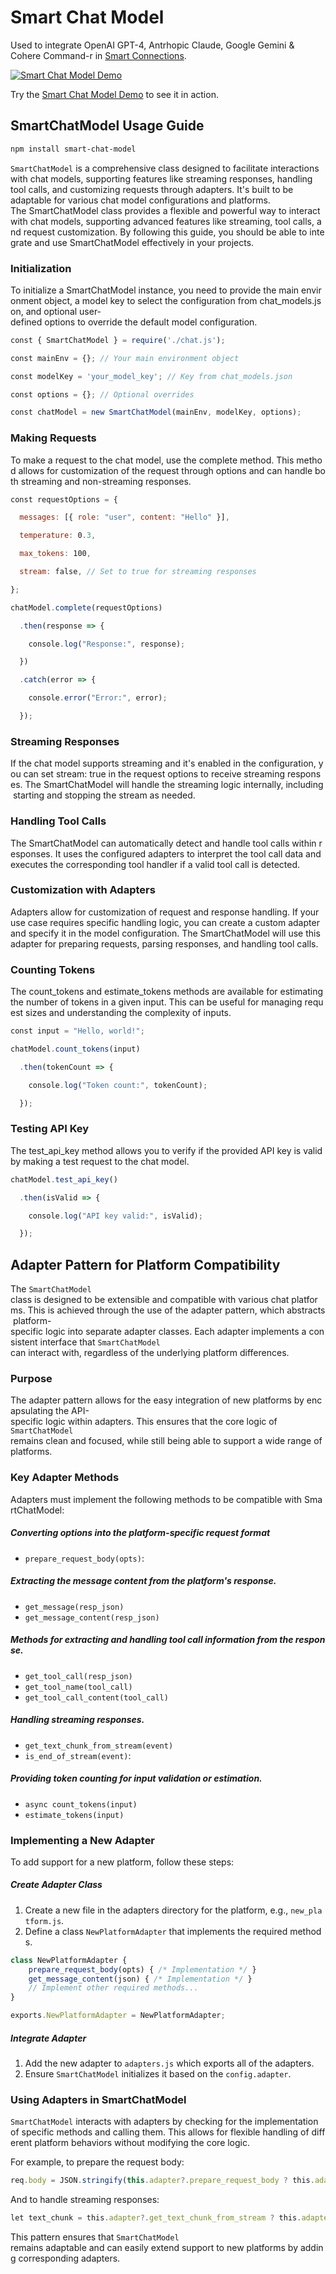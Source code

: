 # Smart Chat Model
Used to integrate OpenAI GPT-4, Antrhopic Claude, Google Gemini & Cohere Command-r in [Smart Connections](https://github.com/brianpetro/obsidian-smart-connections).

[![Smart Chat Model Demo](https://brianpetro.github.io/jsbrains/sample-web.gif)](https://brianpetro.github.io/jsbrains/sample-web)

Try the [Smart Chat Model Demo](https://brianpetro.github.io/jsbrains/sample-web) to see it in action.


## SmartChatModel Usage Guide
```bash
npm install smart-chat-model
```

`SmartChatModel` is a comprehensive class designed to facilitate interactions with chat models, supporting features like streaming responses, handling tool calls, and customizing requests through adapters. It's built to be adaptable for various chat model configurations and platforms.
The SmartChatModel class provides a flexible and powerful way to interact with chat models, supporting advanced features like streaming, tool calls, and request customization. By following this guide, you should be able to integrate and use SmartChatModel effectively in your projects.

### Initialization
To initialize a SmartChatModel instance, you need to provide the main environment object, a model key to select the configuration from chat_models.json, and optional user-defined options to override the default model configuration.

```js
const { SmartChatModel } = require('./chat.js');

const mainEnv = {}; // Your main environment object

const modelKey = 'your_model_key'; // Key from chat_models.json

const options = {}; // Optional overrides

const chatModel = new SmartChatModel(mainEnv, modelKey, options);
```

### Making Requests
To make a request to the chat model, use the complete method. This method allows for customization of the request through options and can handle both streaming and non-streaming responses.

```js
const requestOptions = {

  messages: [{ role: "user", content: "Hello" }],

  temperature: 0.3,

  max_tokens: 100,

  stream: false, // Set to true for streaming responses

};

chatModel.complete(requestOptions)

  .then(response => {

    console.log("Response:", response);

  })

  .catch(error => {

    console.error("Error:", error);

  });
```


### Streaming Responses
If the chat model supports streaming and it's enabled in the configuration, you can set stream: true in the request options to receive streaming responses. The SmartChatModel will handle the streaming logic internally, including starting and stopping the stream as needed.

### Handling Tool Calls
The SmartChatModel can automatically detect and handle tool calls within responses. It uses the configured adapters to interpret the tool call data and executes the corresponding tool handler if a valid tool call is detected.

### Customization with Adapters
Adapters allow for customization of request and response handling. If your use case requires specific handling logic, you can create a custom adapter and specify it in the model configuration. The SmartChatModel will use this adapter for preparing requests, parsing responses, and handling tool calls.

### Counting Tokens
The count_tokens and estimate_tokens methods are available for estimating the number of tokens in a given input. This can be useful for managing request sizes and understanding the complexity of inputs.

```js
const input = "Hello, world!";

chatModel.count_tokens(input)

  .then(tokenCount => {

    console.log("Token count:", tokenCount);

  });
```

### Testing API Key
The test_api_key method allows you to verify if the provided API key is valid by making a test request to the chat model.

```js
chatModel.test_api_key()

  .then(isValid => {

    console.log("API key valid:", isValid);

  });
```




## Adapter Pattern for Platform Compatibility
The `SmartChatModel` class is designed to be extensible and compatible with various chat platforms. This is achieved through the use of the adapter pattern, which abstracts platform-specific logic into separate adapter classes. Each adapter implements a consistent interface that `SmartChatModel` can interact with, regardless of the underlying platform differences.

### Purpose
The adapter pattern allows for the easy integration of new platforms by encapsulating the API-specific logic within adapters. This ensures that the core logic of `SmartChatModel` remains clean and focused, while still being able to support a wide range of platforms.

### Key Adapter Methods
Adapters must implement the following methods to be compatible with SmartChatModel:

##### Converting options into the platform-specific request format
- `prepare_request_body(opts)`:

##### Extracting the message content from the platform's response.
- `get_message(resp_json)`
- `get_message_content(resp_json)`

##### Methods for extracting and handling tool call information from the response.
- `get_tool_call(resp_json)`
- `get_tool_name(tool_call)`
- `get_tool_call_content(tool_call)`

##### Handling streaming responses.
- `get_text_chunk_from_stream(event)`
- `is_end_of_stream(event)`: 

##### Providing token counting for input validation or estimation.
- `async count_tokens(input)` 
- `estimate_tokens(input)`

### Implementing a New Adapter
To add support for a new platform, follow these steps:
##### Create Adapter Class
1. Create a new file in the adapters directory for the platform, e.g., `new_platform.js`. 
2. Define a class `NewPlatformAdapter` that implements the required methods.

```js
class NewPlatformAdapter {
    prepare_request_body(opts) { /* Implementation */ }
    get_message_content(json) { /* Implementation */ }
    // Implement other required methods...
}

exports.NewPlatformAdapter = NewPlatformAdapter;
```
##### Integrate Adapter
1. Add the new adapter to `adapters.js` which exports all of the adapters.
2. Ensure `SmartChatModel` initializes it based on the `config.adapter`.

### Using Adapters in SmartChatModel
`SmartChatModel` interacts with adapters by checking for the implementation of specific methods and calling them. This allows for flexible handling of different platform behaviors without modifying the core logic.

For example, to prepare the request body:

```js
req.body = JSON.stringify(this.adapter?.prepare_request_body ? this.adapter.prepare_request_body(body) : body);
```

And to handle streaming responses:

```js
let text_chunk = this.adapter?.get_text_chunk_from_stream ? this.adapter.get_text_chunk_from_stream(event) : defaultTextChunkHandling(event);
```

This pattern ensures that `SmartChatModel` remains adaptable and can easily extend support to new platforms by adding corresponding adapters.